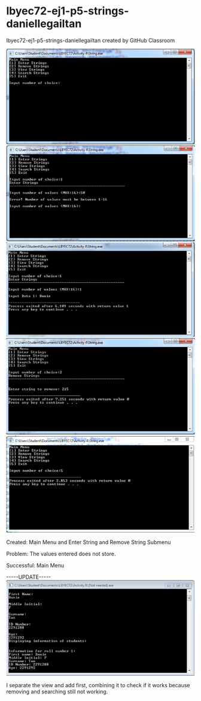 # lbyec72-ej1-p5-strings-daniellegailtan
lbyec72-ej1-p5-strings-daniellegailtan created by GitHub Classroom

![](1.PNG)
![](2.PNG)
![](3.PNG)
![](4.PNG)
![](5.PNG)

Created: Main Menu and Enter String and Remove String Submenu

Problem: The values entered does not store. 

Successful: Main Menu

-----UPDATE-----
![](Capture.PNG)

I separate the view and add first, combining it to check if it works because removing and searching still not working.
